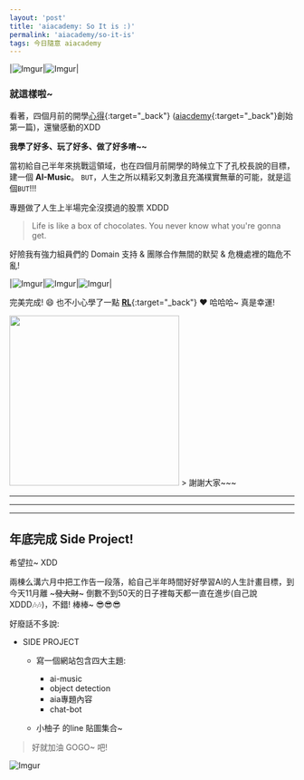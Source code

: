 ```yaml
---
layout: 'post'
title: 'aiacademy: So It is :)'
permalink: 'aiacademy/so-it-is'
tags: 今日隨意 aiacademy
---
```


|![Imgur](https://i.imgur.com/pItx7OM.gif)|![Imgur](https://i.imgur.com/MmnnozCh.jpg)|

### 就這樣啦~

看著，四個月前的開學[心得](https://yuting3656.github.io/yutingblog//diary/2019-07-20){:target="_back"} ([aiacdemy](https://yuting3656.github.io/yutingblog/blog/tag#aiacademy){:target="_back"}創始第一篇)，還蠻感動的XDD 

__我學了好多、玩了好多、做了好多唷~~__




當初給自己半年來挑戰這領域，也在四個月前開學的時候立下了孔校長說的目標，建一個 __AI-Music__。 `BUT`，人生之所以精彩又刺激且充滿樸實無華的可能，就是這個`BUT`!!! 

專題做了人生上半場完全沒摸過的股票 XDDD 

> Life is like a box of chocolates. You never know what you're gonna get.

好險我有強力組員們的 Domain 支持 & 團隊合作無間的默契 & 危機處裡的臨危不亂!

|![Imgur](https://i.imgur.com/UvhDcUf.jpg)|![Imgur](https://i.imgur.com/pqM4xuC.jpg)|![Imgur](https://i.imgur.com/1IA85Ay.jpg)|

完美完成! :smile: 也不小心學了一點 [__RL__](https://www.youtube.com/watch?v=2pWv7GOvuf0&list=PLzuuYNsE1EZAXYR4FJ75jcJseBmo4KQ9-){:target="_back"} :heart: 哈哈哈~ 真是幸運!

<img src="https://i.imgur.com/K4wELe1h.jpg" width="300">
> 謝謝大家~~~

---
---
---

## 年底完成 Side Project!

希望拉~ XDD

兩棟么溝六月中把工作告一段落，給自己半年時間好好學習AI的人生計畫目標，到今天11月離 ~~~發大財~~~ 倒數不到50天的日子裡每天都一直在進步(自己說XDDD:notes::notes:)，不錯! 棒棒~ :sunglasses::sunglasses::sunglasses:


好廢話不多說:

- SIDE PROJECT
    - 寫一個網站包含四大主題:
        - ai-music
        - object detection 
        - aia專題內容 
        - chat-bot

    - 小柚子 的line 貼圖集合~

> 好就加油 GOGO~ 吧!

![Imgur](https://i.imgur.com/5GN7Jz2.jpg)